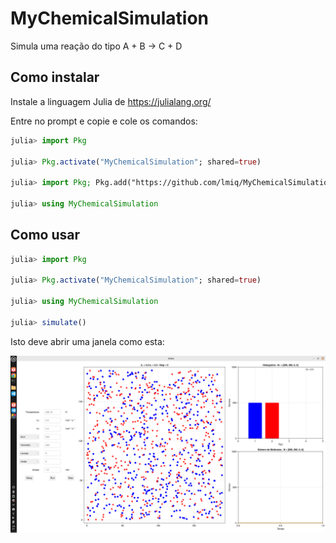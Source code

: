 # MyChemicalSimulation

Simula uma reação do tipo A + B -> C + D

## Como instalar

Instale a linguagem Julia de https://julialang.org/

Entre no prompt e copie e cole os comandos:

```julia
julia> import Pkg

julia> Pkg.activate("MyChemicalSimulation"; shared=true)

julia> import Pkg; Pkg.add("https://github.com/lmiq/MyChemicalSimulation.jl")

julia> using MyChemicalSimulation
```

## Como usar

```julia
julia> import Pkg

julia> Pkg.activate("MyChemicalSimulation"; shared=true)

julia> using MyChemicalSimulation

julia> simulate()
```

Isto deve abrir uma janela como esta:

![image](./docs/simulate.png)
